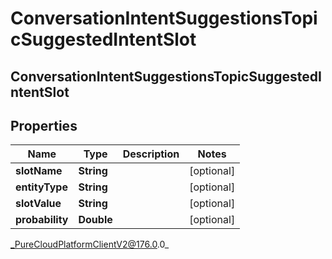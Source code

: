 # ConversationIntentSuggestionsTopicSuggestedIntentSlot

## ConversationIntentSuggestionsTopicSuggestedIntentSlot

## Properties

|Name | Type | Description | Notes|
|------------ | ------------- | ------------- | -------------|
| **slotName** | **String** |  | [optional] |
| **entityType** | **String** |  | [optional] |
| **slotValue** | **String** |  | [optional] |
| **probability** | **Double** |  | [optional] |



_PureCloudPlatformClientV2@176.0.0_
